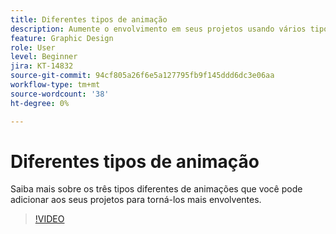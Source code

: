 ```yaml
---
title: Diferentes tipos de animação
description: Aumente o envolvimento em seus projetos usando vários tipos de animação
feature: Graphic Design
role: User
level: Beginner
jira: KT-14832
source-git-commit: 94cf805a26f6e5a127795fb9f145ddd6dc3e06aa
workflow-type: tm+mt
source-wordcount: '38'
ht-degree: 0%

---
```


# Diferentes tipos de animação

Saiba mais sobre os três tipos diferentes de animações que você pode adicionar aos seus projetos para torná-los mais envolventes.

>[!VIDEO](https://video.tv.adobe.com/v/3426976?quality=12&learn=on&hidetitle=true)
